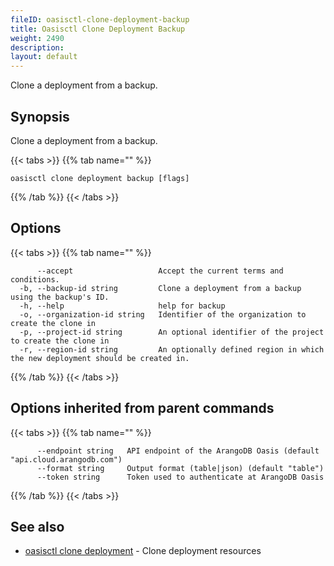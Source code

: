 ```yaml
---
fileID: oasisctl-clone-deployment-backup
title: Oasisctl Clone Deployment Backup
weight: 2490
description: 
layout: default
---
```

Clone a deployment from a backup.

## Synopsis

Clone a deployment from a backup.

{{< tabs >}}
{{% tab name="" %}}
```
oasisctl clone deployment backup [flags]
```
{{% /tab %}}
{{< /tabs >}}

## Options

{{< tabs >}}
{{% tab name="" %}}
```
      --accept                   Accept the current terms and conditions.
  -b, --backup-id string         Clone a deployment from a backup using the backup's ID.
  -h, --help                     help for backup
  -o, --organization-id string   Identifier of the organization to create the clone in
  -p, --project-id string        An optional identifier of the project to create the clone in
  -r, --region-id string         An optionally defined region in which the new deployment should be created in.
```
{{% /tab %}}
{{< /tabs >}}

## Options inherited from parent commands

{{< tabs >}}
{{% tab name="" %}}
```
      --endpoint string   API endpoint of the ArangoDB Oasis (default "api.cloud.arangodb.com")
      --format string     Output format (table|json) (default "table")
      --token string      Token used to authenticate at ArangoDB Oasis
```
{{% /tab %}}
{{< /tabs >}}

## See also

* [oasisctl clone deployment](oasisctl-clone-deployment)	 - Clone deployment resources

